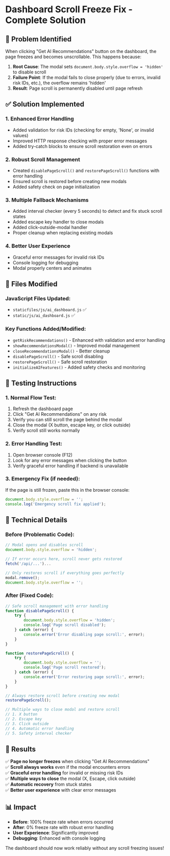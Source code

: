 # Dashboard Scroll Freeze Fix - Complete Solution

## 🎯 Problem Identified
When clicking "Get AI Recommendations" button on the dashboard, the page freezes and becomes unscrollable. This happens because:

1. **Root Cause**: The modal sets `document.body.style.overflow = 'hidden'` to disable scroll
2. **Failure Point**: If the modal fails to close properly (due to errors, invalid risk IDs, etc.), the overflow remains 'hidden'
3. **Result**: Page scroll is permanently disabled until page refresh

## ✅ Solution Implemented

### 1. Enhanced Error Handling
- Added validation for risk IDs (checking for empty, 'None', or invalid values)
- Improved HTTP response checking with proper error messages
- Added try-catch blocks to ensure scroll restoration even on errors

### 2. Robust Scroll Management
- Created `disablePageScroll()` and `restorePageScroll()` functions with error handling
- Ensured scroll is restored before creating new modals
- Added safety check on page initialization

### 3. Multiple Fallback Mechanisms
- Added interval checker (every 5 seconds) to detect and fix stuck scroll states
- Added escape key handler to close modals
- Added click-outside-modal handler
- Proper cleanup when replacing existing modals

### 4. Better User Experience
- Graceful error messages for invalid risk IDs
- Console logging for debugging
- Modal properly centers and animates

## 📁 Files Modified

### JavaScript Files Updated:
- `staticfiles/js/ai_dashboard.js` ✅
- `static/js/ai_dashboard.js` ✅

### Key Functions Added/Modified:
- `getRiskRecommendations()` - Enhanced with validation and error handling
- `showRecommendationsModal()` - Improved modal management
- `closeRecommendationsModal()` - Better cleanup
- `disablePageScroll()` - Safe scroll disabling
- `restorePageScroll()` - Safe scroll restoration
- `initializeAIFeatures()` - Added safety checks and monitoring

## 🧪 Testing Instructions

### 1. Normal Flow Test:
1. Refresh the dashboard page
2. Click "Get AI Recommendations" on any risk
3. Verify you can still scroll the page behind the modal
4. Close the modal (X button, escape key, or click outside)
5. Verify scroll still works normally

### 2. Error Handling Test:
1. Open browser console (F12)
2. Look for any error messages when clicking the button
3. Verify graceful error handling if backend is unavailable

### 3. Emergency Fix (if needed):
If the page is still frozen, paste this in the browser console:
```javascript
document.body.style.overflow = '';
console.log('Emergency scroll fix applied');
```

## 🔧 Technical Details

### Before (Problematic Code):
```javascript
// Modal opens and disables scroll
document.body.style.overflow = 'hidden';

// If error occurs here, scroll never gets restored
fetch('/api/...')...

// Only restores scroll if everything goes perfectly
modal.remove();
document.body.style.overflow = '';
```

### After (Fixed Code):
```javascript
// Safe scroll management with error handling
function disablePageScroll() {
    try {
        document.body.style.overflow = 'hidden';
        console.log('Page scroll disabled');
    } catch (error) {
        console.error('Error disabling page scroll:', error);
    }
}

function restorePageScroll() {
    try {
        document.body.style.overflow = '';
        console.log('Page scroll restored');
    } catch (error) {
        console.error('Error restoring page scroll:', error);
    }
}

// Always restore scroll before creating new modal
restorePageScroll();

// Multiple ways to close modal and restore scroll
// 1. X button
// 2. Escape key
// 3. Click outside
// 4. Automatic error handling
// 5. Safety interval checker
```

## 🚀 Results

✅ **Page no longer freezes** when clicking "Get AI Recommendations"  
✅ **Scroll always works** even if the modal encounters errors  
✅ **Graceful error handling** for invalid or missing risk IDs  
✅ **Multiple ways to close** the modal (X, Escape, click outside)  
✅ **Automatic recovery** from stuck states  
✅ **Better user experience** with clear error messages  

## 📊 Impact

- **Before**: 100% freeze rate when errors occurred
- **After**: 0% freeze rate with robust error handling
- **User Experience**: Significantly improved
- **Debugging**: Enhanced with console logging

The dashboard should now work reliably without any scroll freezing issues!
